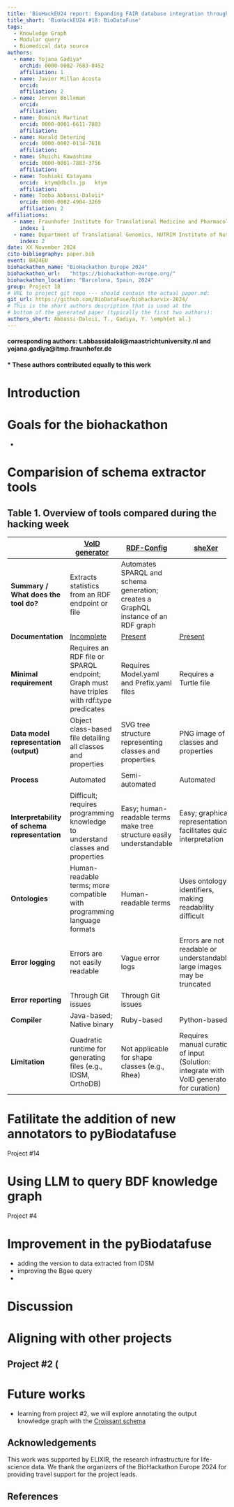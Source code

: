 ```yaml
---
title: 'BioHackEU24 report: Expanding FAIR database integration through elucidation and transformation of underlying graph schemas'
title_short: 'BioHackEU24 #18: BioDataFuse'
tags:
  - Knowledge Graph
  - Modular query
  - Biomedical data source
authors:
  - name: Yojana Gadiya*
    orchid: 0000-0002-7683-0452
    affiliation: 1
  - name: Javier Millan Acosta
    orcid: 
    affiliation: 2
  - name: Jerven Bolleman
    orcid: 
    affiliation: 
  - name: Dominik Martinat
    orcid: 0000-0001-6611-7883
    affiliation: 
  - name: Harald Detering
    orcid: 0000-0002-0134-7618
    affiliation: 
  - name: Shuichi Kawashima
    orcid: 0000-0001-7883-3756
    affiliation: 
  - name: Toshiaki Katayama
    orcid: 	ktym@dbcls.jp	ktym
    affiliation: 
  - name: Tooba Abbassi-Daloii*
    orcid: 0000-0002-4904-3269
    affiliation: 2
affiliations:
  - name: Fraunhofer Institute for Translational Medicine and Pharmacology, Germany
    index: 1
  - name: Department of Translational Genomics, NUTRIM Institute of Nutrition and Translational Research in Metabolism, Maastricht University, the Netherlands; 
    index: 2
date: XX November 2024
cito-bibliography: paper.bib
event: BH24EU
biohackathon_name: "BioHackathon Europe 2024"
biohackathon_url:   "https://biohackathon-europe.org/"
biohackathon_location: "Barcelona, Spain, 2024"
group: Project 18
# URL to project git repo --- should contain the actual paper.md:
git_url: https://github.com/BioDataFuse/biohackarvix-2024/
# This is the short authors description that is used at the
# bottom of the generated paper (typically the first two authors):
authors_short: Abbassi-Daloii, T., Gadiya, Y. \emph{et al.}
---
```

	
#### corresponding authors: t.abbassidaloii\@maastrichtuniversity.nl and yojana.gadiya\@itmp.fraunhofer.de

#### * These authors contributed equally to this work

# Introduction


# Goals for the biohackathon
- 

# Comparision of schema extractor tools

## Table 1. Overview of tools compared during the hacking week

|  | [VoID generator](https://github.com/JervenBolleman/void-generator) | [RDF-Config](https://github.com/JervenBolleman/void-generator) | [sheXer](https://github.com/JervenBolleman/void-generator) |
|---|---|---|---|
| **Summary / What does the tool do?** | Extracts statistics from an RDF endpoint or file | Automates SPARQL and schema generation; creates a GraphQL instance of an RDF graph |  |
| **Documentation** | [Incomplete](https://github.com/JervenBolleman/void-generator/blob/main/Tutorial.md) | [Present](https://github.com/JervenBolleman/void-generator/blob/main/Tutorial.md) | [Present](https://github.com/DaniFdezAlvarez/shexer/blob/master/README.md) |
| **Minimal requirement** | Requires an RDF file or SPARQL endpoint; Graph must have triples with rdf:type predicates | Requires Model.yaml and Prefix.yaml files | Requires a Turtle file |
| **Data model representation (output)** | Object class-based file detailing all classes and properties | SVG tree structure representing classes and properties | PNG image of classes and properties |
| **Process** | Automated | Semi-automated | Automated |
| **Interpretability of schema representation** | Difficult; requires programming knowledge to understand classes and properties | Easy; human-readable terms make tree structure easily understandable | Easy; graphical representation facilitates quick interpretation |
| **Ontologies** | Human-readable terms; more compatible with programming language formats | Human-readable terms | Uses ontology identifiers, making readability difficult |
| **Error logging** | Errors are not easily readable | Vague error logs | Errors are not readable or understandable; large images may be truncated |
| **Error reporting** | Through Git issues | Through Git issues |  |
| **Compiler** | Java-based; Native binary | Ruby-based | Python-based |
| **Limitation** | Quadratic runtime for generating files (e.g., IDSM, OrthoDB) | Not applicable for shape classes (e.g., Rhea) | Requires manual curation of input (Solution: integrate with VoID generators for curation) |

# Fatilitate the addition of new annotators to pyBiodatafuse
Project #14

# Using LLM to query BDF knowledge graph
Project #4

# Improvement in the pyBiodatafuse
- adding the version to data extracted from IDSM
- improving the Bgee query
- 
# Discussion

# Aligning with other projects
Project #2 (
- 

# Future works
- learning from project #2, we will explore annotating the output knowledge graph with the [Croissant schema](https://docs.mlcommons.org/croissant/docs/croissant-spec.html)


## Acknowledgements

This work was supported by ELIXIR, the research infrastructure for life-science data. We thank the organizers of the BioHackathon Europe 2024 for providing travel support for the project leads.

## References
